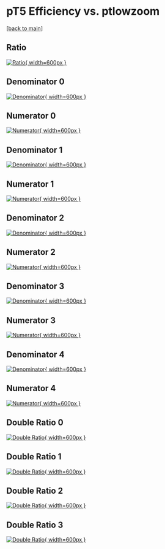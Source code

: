 # pT5 Efficiency vs. ptlowzoom

[[back to main](./)]



## Ratio

[![Ratio](../mtv/var/pT5_base_321_0_eff_ptlowzoom.png){ width=600px }](../mtv/var/pT5_base_321_0_eff_ptlowzoom.pdf)

## Denominator 0

[![Denominator](../mtv/den/pT5_base_321_0_eff_ptlowzoom_den0.png){ width=600px }](../mtv/den/pT5_base_321_0_eff_ptlowzoom_den0.pdf)

## Numerator 0

[![Numerator](../mtv/num/pT5_base_321_0_eff_ptlowzoom_num0.png){ width=600px }](../mtv/num/pT5_base_321_0_eff_ptlowzoom_num0.pdf)

## Denominator 1

[![Denominator](../mtv/den/pT5_base_321_0_eff_ptlowzoom_den1.png){ width=600px }](../mtv/den/pT5_base_321_0_eff_ptlowzoom_den1.pdf)

## Numerator 1

[![Numerator](../mtv/num/pT5_base_321_0_eff_ptlowzoom_num1.png){ width=600px }](../mtv/num/pT5_base_321_0_eff_ptlowzoom_num1.pdf)

## Denominator 2

[![Denominator](../mtv/den/pT5_base_321_0_eff_ptlowzoom_den2.png){ width=600px }](../mtv/den/pT5_base_321_0_eff_ptlowzoom_den2.pdf)

## Numerator 2

[![Numerator](../mtv/num/pT5_base_321_0_eff_ptlowzoom_num2.png){ width=600px }](../mtv/num/pT5_base_321_0_eff_ptlowzoom_num2.pdf)

## Denominator 3

[![Denominator](../mtv/den/pT5_base_321_0_eff_ptlowzoom_den3.png){ width=600px }](../mtv/den/pT5_base_321_0_eff_ptlowzoom_den3.pdf)

## Numerator 3

[![Numerator](../mtv/num/pT5_base_321_0_eff_ptlowzoom_num3.png){ width=600px }](../mtv/num/pT5_base_321_0_eff_ptlowzoom_num3.pdf)

## Denominator 4

[![Denominator](../mtv/den/pT5_base_321_0_eff_ptlowzoom_den4.png){ width=600px }](../mtv/den/pT5_base_321_0_eff_ptlowzoom_den4.pdf)

## Numerator 4

[![Numerator](../mtv/num/pT5_base_321_0_eff_ptlowzoom_num4.png){ width=600px }](../mtv/num/pT5_base_321_0_eff_ptlowzoom_num4.pdf)

## Double Ratio 0

[![Double Ratio](../mtv/ratio/pT5_base_321_0_eff_ptlowzoom_ratio0.png){ width=600px }](../mtv/ratio/pT5_base_321_0_eff_ptlowzoom_ratio0.pdf)

## Double Ratio 1

[![Double Ratio](../mtv/ratio/pT5_base_321_0_eff_ptlowzoom_ratio1.png){ width=600px }](../mtv/ratio/pT5_base_321_0_eff_ptlowzoom_ratio1.pdf)

## Double Ratio 2

[![Double Ratio](../mtv/ratio/pT5_base_321_0_eff_ptlowzoom_ratio2.png){ width=600px }](../mtv/ratio/pT5_base_321_0_eff_ptlowzoom_ratio2.pdf)

## Double Ratio 3

[![Double Ratio](../mtv/ratio/pT5_base_321_0_eff_ptlowzoom_ratio3.png){ width=600px }](../mtv/ratio/pT5_base_321_0_eff_ptlowzoom_ratio3.pdf)

